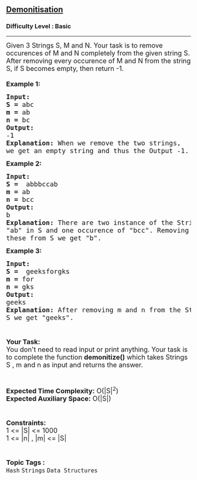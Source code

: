 <h2><a href="https://practice.geeksforgeeks.org/problems/demonitisation0013/1?page=2&category=Strings&sortBy=difficulty">Demonitisation</a></h2><h3>Difficulty Level : Basic</h3><hr><div class="problems_problem_content__Xm_eO"><p><span style="font-size: 18px;">Given 3 Strings S, M and N. Your task is to remove occurences of M and N completely from the given string S. After removing every occurence of M and N from the string S, if S becomes empty, then return -1.<br><br><strong>Example 1:</strong></span></p>
<pre><span style="font-size: 18px;"><strong>Input:</strong>
<strong>S = </strong>abc
<strong>m = </strong>ab
<strong>n = </strong>bc
<strong>Output:</strong>
-1
<strong>Explanation: </strong>When we remove the two strings,
we get an empty string and thus the Output -1.</span>
</pre>
<p><span style="font-size: 18px;"><strong>Example 2:</strong></span></p>
<pre><span style="font-size: 18px;"><strong>Input:</strong>
<strong>S = </strong> abbbccab 
<strong>m = </strong>ab
<strong>n = </strong>bcc
<strong>Output:</strong>
b
<strong>Explanation: </strong>There are two instance of the String
"ab" in S and one occurence of "bcc". Removing
these from S we get "b".</span>
</pre>
<p><span style="font-size: 18px;"><strong>Example 3:</strong></span></p>
<pre><span style="font-size: 18px;"><strong>Input:</strong>
<strong>S = </strong> geeksforgks
<strong>m = </strong>for
<strong>n = </strong>gks
<strong>Output:</strong>
geeks
<strong>Explanation: </strong>After removing m and n from the String
S we get "geeks".
</span></pre>
<p>&nbsp;</p>
<p><span style="font-size: 18px;"><strong>Your Task:</strong><br>You don't need to read input or print anything. Your task is to complete the function <strong>demonitize</strong><strong>()</strong> which takes Strings S , m and n as input and returns the answer.</span></p>
<p>&nbsp;</p>
<p><span style="font-size: 18px;"><strong>Expected Time Complexity:</strong> O(|S|<sup>2</sup>)<br><strong>Expected Auxiliary Space:</strong> O(|S|)</span></p>
<p>&nbsp;</p>
<p><span style="font-size: 18px;"><strong>Constraints:</strong><br>1 &lt;= |S| &lt;= 1000<br>1 &lt;= |n| , |m| &lt;= |S|</span></p></div><br><p><span style=font-size:18px><strong>Topic Tags : </strong><br><code>Hash</code>&nbsp;<code>Strings</code>&nbsp;<code>Data Structures</code>&nbsp;